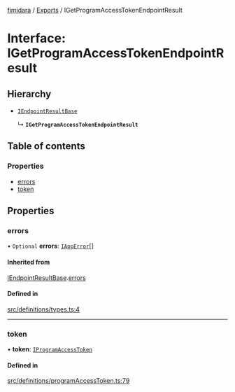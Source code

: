 [fimidara](../README.md) / [Exports](../modules.md) / IGetProgramAccessTokenEndpointResult

# Interface: IGetProgramAccessTokenEndpointResult

## Hierarchy

- [`IEndpointResultBase`](IEndpointResultBase.md)

  ↳ **`IGetProgramAccessTokenEndpointResult`**

## Table of contents

### Properties

- [errors](IGetProgramAccessTokenEndpointResult.md#errors)
- [token](IGetProgramAccessTokenEndpointResult.md#token)

## Properties

### errors

• `Optional` **errors**: [`IAppError`](IAppError.md)[]

#### Inherited from

[IEndpointResultBase](IEndpointResultBase.md).[errors](IEndpointResultBase.md#errors)

#### Defined in

[src/definitions/types.ts:4](https://github.com/softkave/files-js/blob/852341e/src/definitions/types.ts#L4)

___

### token

• **token**: [`IProgramAccessToken`](IProgramAccessToken.md)

#### Defined in

[src/definitions/programAccessToken.ts:79](https://github.com/softkave/files-js/blob/852341e/src/definitions/programAccessToken.ts#L79)
